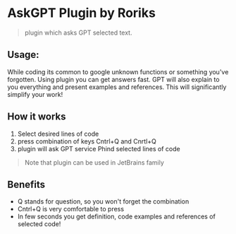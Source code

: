 # AskGPT Plugin by Roriks 
> plugin which asks GPT selected text.

## Usage:
While coding its common to google unknown functions or something you've forgotten.
Using plugin you can get answers fast. GPT will also explain to you everything and present examples and references.
This will significantly simplify your work!

## How it works
1. Select desired lines of code
2. press combination of keys Cntrl+Q and Cnrtl+Q
3. plugin will ask GPT service Phind selected lines of code
> Note that plugin can be used in JetBrains family

## Benefits
- Q stands for question, so you won't forget the combination
- Cntrl+Q is very comfortable to press
- In few seconds you get definition, code examples and references of selected code!
